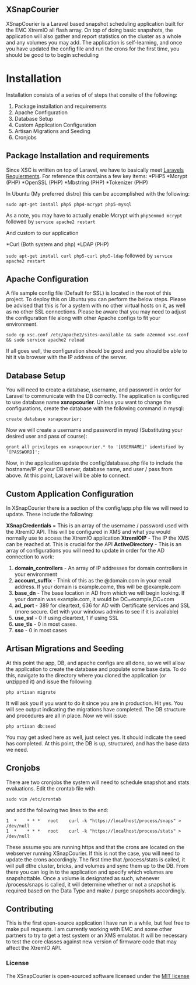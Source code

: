 ## XSnapCourier 

XSnapCourier is a Laravel based snapshot scheduling application built for the EMC XtremIO all flash array. On top of doing basic snapshots, the application will also gather and report statistics on the cluster as a whole and any volumes you may add. The application is self-learning, and once you have updated the config file and run the crons for the first time, you should be good to to begin scheduling

# Installation

Installation consists of a series of of steps that consite of the following:

1. Package installation and requirements
2. Apache Configuration
3. Database Setup
4. Custom Application Configuration
5. Artisan Migrations and Seeding
6. Cronjobs

## Package Installation and requirements

Since XSC is written on top of Laravel, we have to basically meet [Laravels Requierments](http://laravel.com/docs/5.0/installation). For reference this contains a few key items:
*PHP5
*Mcrypt (PHP)
*OpenSSL (PHP)
*Mbstring (PHP)
*Tokenizer (PHP)

In Ubuntu (My preferred distro) this can be accomplished with the following:

`sudo apt-get install php5 php4-mcrypt php5-mysql`

As a note, you may have to actually enable Mcrypt with `php5enmod mcrypt` followed by `service apache2 restart` 

And custom to our application

*Curl (Both system and php)
*LDAP (PHP)

`sudo apt-get install curl php5-curl php5-ldap` followed by `service apache2 restart`

## Apache Configuration 

A file sample config file (Default for SSL) is located in the root of this project. To deploy this on Ubuntu you can perform the below steps. Please be advised that this is for a system with no other virtual hosts on it, as well as no other SSL connections. Please be aware that you may need to adjust the configuration file along with other Apache configs to fit your environment. 

`sudo cp xsc.conf /etc/apache2/sites-available && sudo a2enmod xsc.conf && sudo service apache2 reload`

If all goes well, the configuration should be good and you should be able to hit it via browser with the IP address of the server. 

## Database Setup

You will need to create a database, username, and password in order for Laravel to communicate with the DB correctly. The application is configured to use database name **xsnapcourier**. Unless you want to change the configurations, create the database with the following command in mysql:

`create database xsnapcourier;`

Now we will create a username and password in mysql (Substituting your desired user and pass of course):

`grant all privileges on xsnapcourier.* to '[USERNAME]' identified by '[PASSWORD]';`

Now, in the application update the config/database.php file to include the hostname/IP of your DB server, database name, and user / pass from above. At this point, Laravel will be able to connect.

## Custom Application Configuration

In XSnapCourier there is a section of the config/app.php file we will need to update. These include the following:

**XSnapCredentials** = This is an array of the username / password used with the XtremIO API. This will be configured in XMS and what you would normally use to access the XtremIO application
**XtremIOIP** - The IP the XMS can be reached at. This is crucial for the API
**ActiveDirectory** - This is an array of configurations you will need to update in order for the AD connection to work:
1. **domain_controllers** - An array of IP addresses for domain controllers in your environment
2. **account_suffix** - Think of this as the @domain.com in your email address. If your domain is example.come, this will be @example.com
3. **base_dn** - The base location in AD from which we will begin looking. If your domain was example.com, it would be DC=example,DC=com
4. **ad_port** - 389 for cleartext, 636 for AD with Certificate services and SSL (more secure. Get with your windows admins to see if it is available)
5. **use_ssl** - 0 if using cleartext, 1 if using SSL
6. **use_tls** - 0 in most cases. 
7. **sso** - 0 in most cases

## Artisan Migrations and Seeding

At this point the app, DB, and apache configs are all done, so we will allow the application to create the database and populate some base data. To do this, navigate to the directory where you cloned the application (or unzipped it) and issue the following

`php artisan migrate`

It will ask you if you want to do it since you are in production. Hit yes. You will see output indicating the migrations have completed. The DB structure and procedures are all in place. Now we will issue:

`php artisan db:seed`

You may get asked here as well, just select yes. It should indicate the seed has completed. At this point, the DB is up, structured, and has the base data we need. 

## Cronjobs
There are two cronjobs the system will need to schedule snapshot and stats evaluations. Edit the crontab file with 

`sudo vim /etc/crontab`

and add the following two lines to the end:

```
1  *    * * *   root    curl -k "https://localhost/process/snaps" > /dev/null
1  *    * * *   root    curl -k "https://localhost/process/stats" > /dev/null
```

These assume you are running https and that the crons are located on the webserver running XSnapCourier. If this is not the case, you will need to update the crons accordingly. The first time that /process/stats is called, it will pull dthe cluster, bricks, and volumes and sync them up to the DB. From there you can log in to the application and specify which volumes are snapshottable. Once a volume is designated as such, whenever /process/snaps is called, it will determine whether or not a snapshot is required based on the Data Type and make / purge snapshots accordingly. 

## Contributing

This is the first open-source application I have run in a while, but feel free to make pull requests. I am currently working with EMC and some other partners to try to get a test system or an XMS emulator. It will be necessary to test the core classes against new version of firmware code that may affect the XtremIO API. 

### License

The XSnapCourier is open-sourced software licensed under the [MIT license](http://opensource.org/licenses/MIT)
